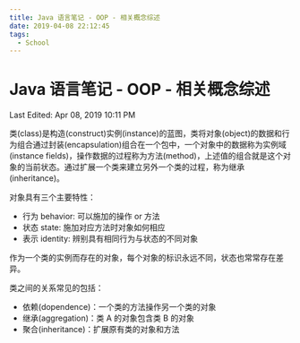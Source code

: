 ```yaml
---
title: Java 语言笔记 - OOP - 相关概念综述
date: 2019-04-08 22:12:45
tags:
  - School
---
```


# Java 语言笔记 - OOP - 相关概念综述

Last Edited: Apr 08, 2019 10:11 PM

类(class)是构造(construct)实例(instance)的蓝图，类将对象(object)的数据和行为组合通过封装(encapsulation)组合在一个包中，一个对象中的数据称为实例域(instance fields)，操作数据的过程称为方法(method)，上述值的组合就是这个对象的当前状态。通过扩展一个类来建立另外一个类的过程，称为继承(inheritance)。

对象具有三个主要特性：

- 行为 behavior: 可以施加的操作 or 方法
- 状态 state: 施加对应方法时对象如何相应
- 表示 identity: 辨别具有相同行为与状态的不同对象

作为一个类的实例而存在的对象，每个对象的标识永远不同，状态也常常存在差异。

类之间的关系常见的包括：

- 依赖(dopendence)：一个类的方法操作另一个类的对象
- 继承(aggregation)：类 A 的对象包含类 B 的对象
- 聚合(inheritance)：扩展原有类的对象和方法
